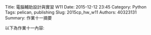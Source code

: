 Title: 電腦輔助設計與實習  W11
Date: 2015-12-12 23:45
Category: Python
Tags: pelican, publishing
Slug: 2015cp_hw_w11
Authors: 40323131
Summary: 作業十一摘要

以下為作業十一內容:
  


